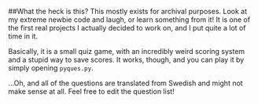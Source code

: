 ##What the heck is this?
This mostly exists for archival purposes. Look at my extreme newbie code and laugh, or learn something from it! It is one of the first real projects I actually decided to work on, and I put quite a lot of time in it.

Basically, it is a small quiz game, with an incredibly weird scoring system and a stupid way to save scores. It works, though, and you can play it by simply opening `pyques.py`.

...Oh, and all of the questions are translated from Swedish and might not make sense at all. Feel free to edit the question list!